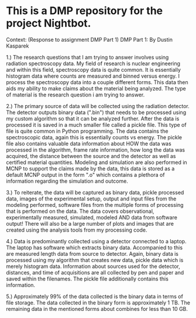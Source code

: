 # This is a DMP repository for the project Nightbot.

Context: (Response to assignment DMP Part 1)
DMP Part 1: By Dustin Kasparek

1.) The research questions that I am trying to answer involves using radiation spectroscopy data. 
My field of research is nuclear engineering and within this field, spectroscopy data is quite common.
It is essentially histogram data where counts are measured and binned versus energy. I process the 
spectroscopy data into a couple different forms. This data then aids my ability to make claims
about the material being analyzed. The type of material is the research question i am trying to 
answer. 

2.) The primary source of data will be collected using the radiation detector. The detector outputs
binary data (".bin") that needs to be processed using my custom algorithm so that it can be analyzed 
further. After the data is processed it is saved in a much smaller file called a pickle file. This type 
of file is quite common in Python programming. The data contains the spectroscopic data, again this is
essentially counts vs energy. The pickle file also contains valuable data information about HOW the data 
was processed in the algorithm, frame rate information, how long the data was acquired, the distance 
between the source and the detector as well as certified material quantities. Modeling and simulation are 
also performed in MCNP to support the claims made by the data, this data is stored as a default MCNP 
output in the form ".o" which contains a plethora of information regarding the simulation and outcome.

3.) To reiterate, the data will be captured as binary data, pickle processed data, images of the 
experimental setup, output and input files from the modeling performed, software files from the
multiple forms of processing that is performed on the data. The data covers observational, experimentally
measured, simulated, modeled AND data from software output! There will also be a large number of plots and 
images that are created using the analysis tools from my processing code. 

4.) Data is predominantly collected using a detector connected to a laptop. The laptop has software 
which extracts binary data. Accompanied to this are measured length data from source to detector. 
Again, binary data is processed using my algorithm that creates new data, pickle  data which is 
merely histogram data. Information about sources used for the detector, distances, and time 
of acquisitions are all collected by pen and paper and saved within the filenames. The pickle file
additionally contains this information. 

5.) Approximately 99% of the data collected is the binary data in terms of file storage. The data 
collected in the binary form is approximately 1 TB. The remaining data in the mentioned forms about 
combines for less than 10 GB. 





